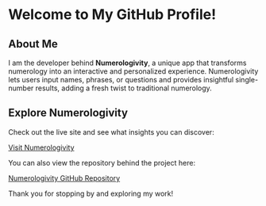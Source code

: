 # Welcome to My GitHub Profile!

## About Me

I am the developer behind **Numerologivity**, a unique app that transforms numerology into an interactive and personalized experience. Numerologivity lets users input names, phrases, or questions and provides insightful single-number results, adding a fresh twist to traditional numerology.

## Explore Numerologivity

Check out the live site and see what insights you can discover:

[Visit Numerologivity](https://juliusthejules.github.io/numerologivity/)

You can also view the repository behind the project here:

[Numerologivity GitHub Repository](https://github.com/juliusthejules/numerologivity)

Thank you for stopping by and exploring my work!
